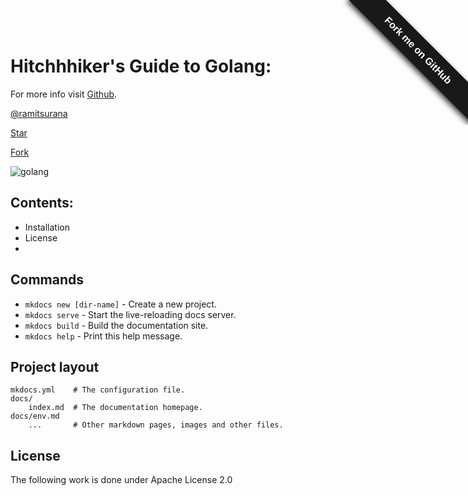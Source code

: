 # Hitchhhiker's Guide to Golang:

For more info visit [Github](http://github.com/ramitsurana/golang-guide).

<!-- Place this tag where you want the button to render. -->
<a aria-label="Follow @ramitsurana on GitHub" data-count-aria-label="# followers on GitHub" data-count-api="/users/ramitsurana#followers" data-count-href="/ramitsurana/followers" href="https://github.com/ramitsurana" class="github-button">@ramitsurana</a>
<!-- Place this tag where you want the button to render. -->
<a aria-label="Star ramitsurana/golang-guide on GitHub" data-count-aria-label="# stargazers on GitHub" data-count-api="/repos/ramitsurana/golang-guide#stargazers_count" data-count-href="/ramitsurana/golang-guide/stargazers" data-icon="octicon-star" href="https://github.com/ramitsurana/golang-guide" class="github-button">Star</a>
<!-- Place this tag where you want the button to render. -->
<a aria-label="Fork ramitsurana/golang-guide on GitHub" data-count-aria-label="# forks on GitHub" data-count-api="/repos/ramitsurana/golang-guide#forks_count" data-count-href="/ramitsurana/golang-guide/network" data-icon="octicon-repo-forked" href="https://github.com/ramitsurana/golang-guide/fork" class="github-button">Fork</a>

![golang](https://cloud.githubusercontent.com/assets/8342133/15795344/58aad49e-2a0e-11e6-9b6d-61efed39cb68.png)

## Contents:

* Installation
* License
* 



## Commands

* `mkdocs new [dir-name]` - Create a new project.
* `mkdocs serve` - Start the live-reloading docs server.
* `mkdocs build` - Build the documentation site.
* `mkdocs help` - Print this help message.

## Project layout

    mkdocs.yml    # The configuration file.
    docs/
        index.md  # The documentation homepage.
	docs/env.md
        ...       # Other markdown pages, images and other files.

## License

The following work is done under Apache License 2.0 

<style>#forkongithub a{background:#191919;color:#fff;text-decoration:none;font-family:arial,sans-serif;text-align:center;font-weight:bold;padding:5px 40px;font-size:1rem;line-height:2rem;position:relative;transition:0.5s;}#forkongithub a:hover{background:#2F5997;color:#fff;}#forkongithub a::before,#forkongithub a::after{content:"";width:100%;display:block;position:absolute;top:1px;left:0;height:1px;background:#191919;}#forkongithub a::after{bottom:1px;top:auto;}@media screen and (min-width:800px){#forkongithub{position:absolute;display:block;top:0;right:0;width:200px;overflow:hidden;height:200px;z-index:9999;}#forkongithub a{width:200px;position:absolute;top:60px;right:-60px;transform:rotate(45deg);-webkit-transform:rotate(45deg);-ms-transform:rotate(45deg);-moz-transform:rotate(45deg);-o-transform:rotate(45deg);box-shadow:4px 4px 10px rgba(0,0,0,0.8);}}</style><span id="forkongithub"><a href="https://github.com/ramitsurana/golang-guide">Fork me on GitHub</a></span>
<!-- Place this tag in your head or just before your close body tag. -->
<script async defer src="https://buttons.github.io/buttons.js"></script>
